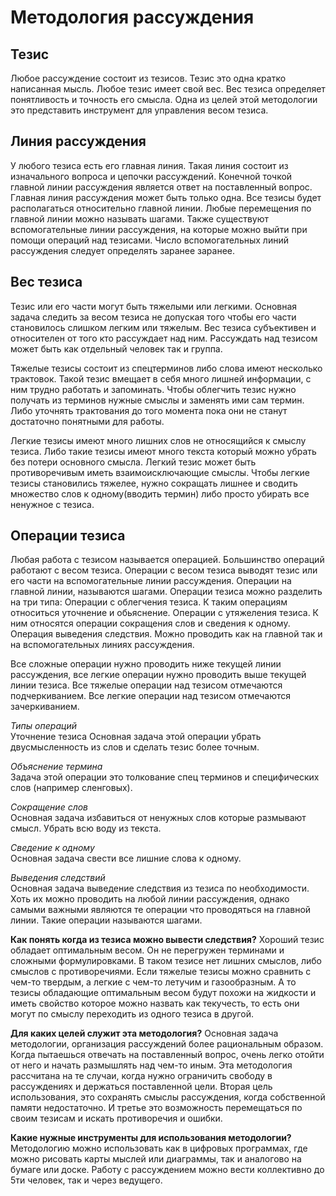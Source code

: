 # Методология рассуждения

## Тезис
Любое рассуждение состоит из тезисов. Тезис это одна кратко написанная мысль. Любое тезис имеет свой вес. Вес тезиса определяет понятливость и точность его смысла. Одна из целей этой методологии это представить инструмент для управления весом тезиса.



## Линия рассуждения
У любого тезиса есть его главная линия. Такая линия состоит из изначального вопроса и цепочки рассуждений. Конечной точкой главной линии рассуждения является ответ на поставленный вопрос. Главная линия рассуждения может быть только одна. Все тезисы будет располагаться относительно главной линии. Любые перемещения по главной линии можно называть шагами. Также существуют вспомогательные линии рассуждения, на которые можно выйти при помощи операций над тезисами. Число вспомогательных линий рассуждения следует определять заранее заранее.



## Вес тезиса
Тезис или его части могут быть тяжелыми или легкими. Основная задача следить за весом тезиса не допуская того чтобы его части становилось слишком легким или тяжелым. Вес тезиса субъективен и относителен от того кто рассуждает над ним. Рассуждать над тезисом может быть как отдельный человек так и группа.

Тяжелые тезисы состоит из спецтерминов либо слова имеют несколько трактовок. Такой тезис вмещает в себя много лишней информации, с ним трудно работать и запоминать. Чтобы облегчить тезис нужно получать из терминов нужные смыслы и заменять ими сам термин. Либо уточнять трактования до того момента пока они не станут достаточно понятными для работы.

Легкие тезисы имеют много лишних слов не относящийся к смыслу тезиса. Либо такие тезисы имеют много текста который можно убрать без потери основного смысла. Легкий тезис может быть противоречивым иметь взаимоисключающие смыслы. Чтобы легкие тезисы становились тяжелее, нужно сокращать лишнее и сводить множество слов к одному(вводить термин) либо просто убирать все ненужное с тезиса.


## Операции тезиса
Любая работа с тезисом называется операцией. Большинство операций работают с весом тезиса. Операции с весом тезиса выводят тезис или его части на вспомогательные линии рассуждения. Операции на главной линии, называются шагами. Операции тезиса можно разделить на три типа:
Операции с облегчения тезиса. К таким операциям относиться уточнение и обьяснение. 
Операции с утяжеления тезиса. К ним относятся операции сокращения слов и сведения к одному. 
Операция выведения следствия. Можно проводить как на главной так и на вспомогательных линиях рассуждения.

Все сложные операции нужно проводить ниже текущей линии рассуждения, все легкие операции нужно проводить выше текущей линии тезиса. Все тяжелые операции над тезисом отмечаются подчеркиванием. Все легкие операции над тезисом отмечаются зачеркиванием.



*Типы операций*</br>
Уточнение тезиса
Основная задача этой операции убрать двусмысленность из слов и сделать тезис более точным.

*Объяснение термина*</br>
Задача этой операции это толкование спец терминов и специфических слов (например сленговых).

*Сокращение слов*</br>
Основная задача избавиться от ненужных слов которые размывают смысл. Убрать всю воду из текста.

*Сведение к одному*</br>
Основная задача свести все лишние слова к одному.

*Выведения следствий*</br>
Основная задача выведение следствия из тезиса по необходимости. Хоть их можно проводить на любой линии рассуждения, однако самыми важными являются те операции что проводяться на главной линии. Такие операции называются шагами.

**Как понять когда из тезиса можно вывести следствия?**
Хороший тезис обладает оптимальным весом. Он не перегружен терминами и сложными формулировками. В таком тезисе нет лишних смыслов, либо смыслов с противоречиями. Если тяжелые тезисы можно сравнить с чем-то твердым, а легкие с чем-то летучим и газообразным. А то тезисы обладающие оптимальным весом будут похожи на жидкости и иметь свойство которое можно назвать как текучесть, то есть они могут по смыслу переходить из одного тезиса в другой.

**Для каких целей служит эта методология?**
Основная задача методологии, организация рассуждений более рациональным образом. Когда пытаешься отвечать на поставленный вопрос, очень легко отойти от него и начать размышлять над чем-то иным. Эта методология рассчитана на те случаи, когда нужно ограничить свободу в рассуждениях и держаться поставленной цели. Вторая цель использования, это сохранять смыслы рассуждения, когда собственной памяти недостаточно. И третье это возможность перемещаться по своим тезисам и искать противоречия и ошибки.

**Какие нужные инструменты для использования методологии?**
Методологию можно использовать как в цифровых программах, где можно рисовать карты мыслей или диаграммы, так и аналогово на бумаге или доске. Работу с рассуждением можно вести коллективно до 5ти человек, так и через ведущего. 

